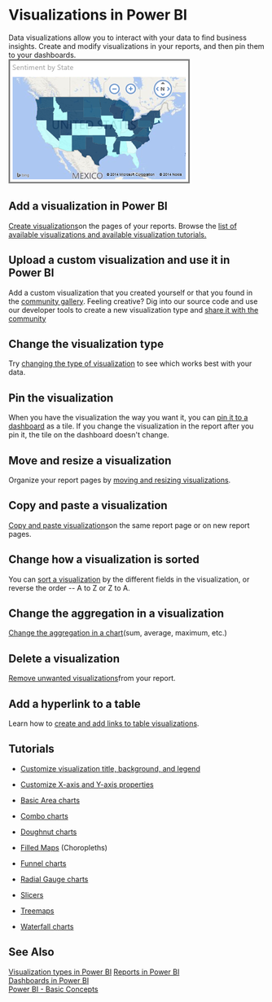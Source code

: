 ﻿<properties
   pageTitle="Visualizations in Power BI"
   description="Visualizations in Power BI"
   services="powerbi"
   documentationCenter=""
   authors="mihart"
   manager="mblythe"
   editor=""
   tags=""/>

<tags
   ms.service="powerbi"
   ms.devlang="NA"
   ms.topic="article"
   ms.tgt_pltfrm="NA"
   ms.workload="powerbi"
   ms.date="10/15/2015"
   ms.author="mihart"/>

# Visualizations in Power BI  

Data visualizations allow you to interact with your data to find business insights. Create and modify visualizations in your reports, and then pin them to your dashboards.   
![](media/powerbi-service-visualizations-for-reports/PBI_ChoroUSSentiment.png)

## Add a visualization in Power BI  
[Create visualizations](powerbi-service-add-visualizations-to-a-report-i.md)on the pages of your reports. Browse the [list of available visualizations and available visualization tutorials.](powerbi-service-visualization-types-for-reports-and-q-and-a.md) 

## Upload a custom visualization and use it in Power BI
Add a custom visualization that you created yourself or that you found in the [community gallery](http://visuals.powerbi.com). Feeling creative? Dig into our source code and use our developer tools to create a new visualization type and [share it with the community](http://visuals.powerbi.com)

## Change the visualization type  
Try [changing the type of visualization](powerbi-service-change-the-type-of-visualization-in-a-report.md) to see which works best with your data.

## Pin the visualization  
When you have the visualization the way you want it, you can [pin it to a dashboard](powerbi-service-pin-a-tile-to-a-dashboard-from-a-report.md) as a tile. If you change the visualization in the report after you pin it, the tile on the dashboard doesn't change.

## Move and resize a visualization  
Organize your report pages by [moving and resizing visualizations](powerbi-service-move-and-resize-a-visualization.md).

## Copy and paste a visualization  
[Copy and paste visualizations](powerbi-service-copy-and-paste-a-visualization.md)on the same report page or on new report pages. 

## Change how a visualization is sorted  
You can [sort a visualization](powerbi-service-change-how-a-chart-is-sorted.md) by the different fields in the visualization, or reverse the order -- A to Z or Z to A.

## Change the aggregation in a visualization  
[Change the aggregation in a chart](powerbi-service-change-the-aggregation-in-a-chart.md)(sum, average, maximum, etc.)

## Delete a visualization  
[Remove unwanted visualizations](powerbi-service-delete-a-visualization.md)from your report.

## Add a hyperlink to a table  
Learn how to [create and add links to table visualizations](powerbi-service-hyperlinks-in-tables.md).

## Tutorials  
-   [Customize visualization title, background, and legend](powerbi-service-tutorial-customize-visualization-title-background-and-legend.md)

-   [Customize X-axis and Y-axis properties](powerbi-service-tutorial-customize-x-axis-and-y-axis-properties.md)

-   [Basic Area charts](powerbi-service-tutorial-basic-area-chart.md)

-   [Combo charts](powerbi-service-tutorial-combo-chart-merge-visualizations.md)

-   [Doughnut charts](powerbi-service-tutorial-doughnut-charts.md)

-   [Filled Maps](powerbi-service-tutorial-filled-maps-choropleths.md) (Choropleths)

-   [Funnel charts](powerbi-service-tutorial-funnel-charts.md)

-   [Radial Gauge charts](powerbi-service-tutorial-radial-gauge-charts.md)

- [Slicers](powerbi-service-tutorial-slicers.md)

-   [Treemaps](powerbi-service-tutorial-treemaps.md)

-   [Waterfall charts](powerbi-service-tutorial-waterfall-charts.md)

## See Also  
[Visualization types in Power BI](powerbi-service-visualization-types-for-reports-and-q-and-a.md)
[Reports in Power BI](powerbi-service-reports.md)  
[Dashboards in Power BI](powerbi-service-dashboards.md)  
[Power BI - Basic Concepts](powerbi-service-basic-concepts.md)  
